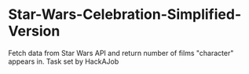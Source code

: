 # Star-Wars-Celebration-Simplified-Version

Fetch data from Star Wars API and return number of films "character" appears in.
Task set by HackAJob
